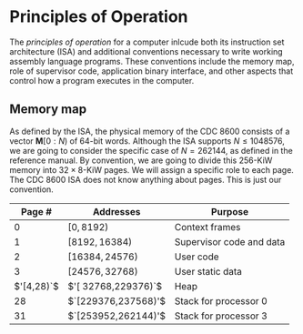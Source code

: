 # Principles of Operation

The *principles of operation* for a computer inlcude both its instruction set architecture (ISA) and additional conventions necessary to write working assembly language programs.
These conventions include the memory map, role of supervisor code, application binary interface, and other aspects that control how a program executes in the computer.

## Memory map

As defined by the ISA, the physical memory of the CDC 8600 consists of a vector $`\mathbf{M}[0:N)`$ of 64-bit words.
Although the ISA supports $`N \leq 1048576`$, we are going to consider the specific case of $`N=262144`$, as defined in the reference manual.
By convention, we are going to divide this 256-KiW memory into $`32 \times 8`$-KiW pages. We will assign a specific role to each page.
The CDC 8600 ISA does not know anything about pages.
This is just our convention.

| Page #     | Addresses           | Purpose                  |
|------------|---------------------|--------------------------|
| $`0`$      | $`[     0,  8192)`$ | Context frames           |
| $`1`$      | $`[  8192, 16384)`$ | Supervisor code and data |
| $`2`$      | $`[ 16384, 24576)`$ | User code                |
| $`3`$      | $`[ 24576, 32768)`$ | User static data         |
| $'[4,28)`$ | $'[ 32768,229376)`$ | Heap                     |
| $`28`$     | $`[229376,237568)'$ | Stack for processor 0    |
| $`31`$     | $`[253952,262144)'$ | Stack for processor 3    |
